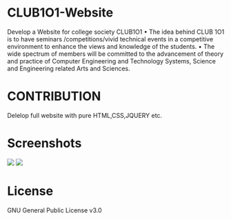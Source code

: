 # CLUB1O1-Website
Develop a Website for college society CLUB1O1 
• The idea behind CLUB 1O1 is to have seminars /competitions/vivid technical events in a competitive environment to enhance the views and knowledge of the students. 
• The wide spectrum of members will be committed to the advancement of theory and practice of Computer Engineering and Technology Systems, Science and Engineering related Arts and Sciences.

# CONTRIBUTION
Delelop full website with pure HTML,CSS,JQUERY etc.

# Screenshots

<p >
<img src="https://drive.google.com/file/d/1shRWyO2x1l1YGavBhExjoCQM3_PMY4EG/view?usp=sharing" />
<img src="https://drive.google.com/open?id=1TbW5-j1cS7oDImuOBaMXwftABpD7kykG" />
</p>

# License
GNU General Public License v3.0
